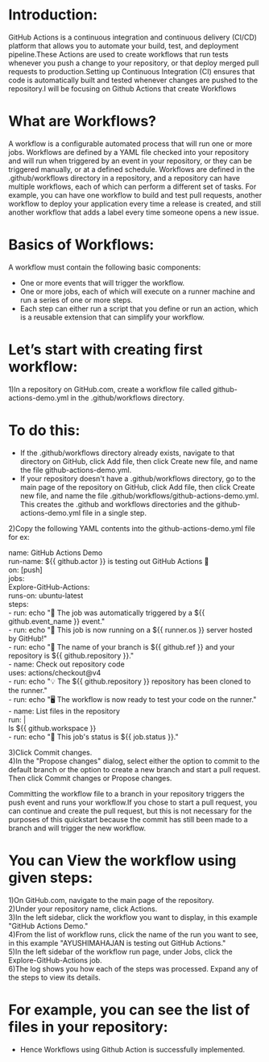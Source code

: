 # Introduction:

GitHub Actions is a continuous integration and continuous delivery (CI/CD) platform that allows you to automate your build, test, and deployment pipeline.These Actions are used to create workflows that run tests whenever you push a change to your repository, or that deploy merged pull requests to production.Setting up Continuous Integration (CI) ensures that code is automatically built and tested whenever changes are pushed to the repository.I will be focusing on Github Actions that create Workflows

# What are Workflows?

A workflow is a configurable automated process that will run one or more jobs. Workflows are defined by a YAML file checked into your repository and will run when triggered by an event in your repository, or they can be triggered manually, or at a defined schedule.
Workflows are defined in the .github/workflows directory in a repository, and a repository can have multiple workflows, each of which can perform a different set of tasks. For example, you can have one workflow to build and test pull requests, another workflow to deploy your application every time a release is created, and still another workflow that adds a label every time someone opens a new issue.


# Basics of Workflows:
A workflow must contain the following basic components:<br>
* One or more events that will trigger the workflow.
* One or more jobs, each of which will execute on a runner machine and run a series of one or more steps.
* Each step can either run a script that you define or run an action, which is a reusable extension that can simplify your workflow. 

# Let’s start with creating first workflow:
1)In a repository on GitHub.com, create a workflow file called github-actions-demo.yml in the .github/workflows directory. 
# To do this:
* If the .github/workflows directory already exists, navigate to that directory on GitHub, click Add file, then click Create new file, and name the file github-actions-demo.yml.
* If your repository doesn't have a .github/workflows directory, go to the main page of the repository on GitHub, click Add file, then click Create new file, and name the file .github/workflows/github-actions-demo.yml. This creates the .github and workflows directories and the github-actions-demo.yml file in a single step.

2)Copy the following YAML contents into the github-actions-demo.yml file for ex:<br>

name: GitHub Actions Demo<br>
run-name: ${{ github.actor }} is testing out GitHub Actions 🚀 <br>
on: [push] <br>
jobs: <br>
  Explore-GitHub-Actions: <br>
    runs-on: ubuntu-latest <br>
    steps: <br>
      - run: echo "🎉 The job was automatically triggered by a ${{ github.event_name }} event." <br>
      - run: echo "🐧 This job is now running on a ${{ runner.os }} server hosted by GitHub!" <br>
      - run: echo "🔎 The name of your branch is ${{ github.ref }} and your repository is ${{ github.repository }}." <br>
      - name: Check out repository code <br>
        uses: actions/checkout@v4 <br>
      - run: echo "💡 The ${{ github.repository }} repository has been cloned to the runner." <br>
      - run: echo "🖥️ The workflow is now ready to test your code on the runner." <br>
      - name: List files in the repository <br>
        run: | <br>
          ls ${{ github.workspace }} <br>
      - run: echo "🍏 This job's status is ${{ job.status }}." <br>
    
3)Click Commit changes.<br>
4)In the "Propose changes" dialog, select either the option to commit to the default branch or the option to create a new branch and start a pull request. Then click Commit changes or Propose changes.


Committing the workflow file to a branch in your repository triggers the push event and runs your workflow.If you chose to start a pull request, you can continue and create the pull request, but this is not necessary for the purposes of this quickstart because the commit has still been made to a branch and will trigger the new workflow.

# You can View the workflow using given steps:
1)On GitHub.com, navigate to the main page of the repository.<br>
2)Under your repository name, click  Actions.<br>
3)In the left sidebar, click the workflow you want to display, in this example "GitHub Actions Demo."<br>
4)From the list of workflow runs, click the name of the run you want to see, in this example "AYUSHIMAHAJAN is testing out GitHub Actions."<br>
5)In the left sidebar of the workflow run page, under Jobs, click the Explore-GitHub-Actions job.<br>
6)The log shows you how each of the steps was processed. Expand any of the steps to view its details.<br>

# For example, you can see the list of files in your repository:

* Hence Workflows using Github Action is successfully implemented.
